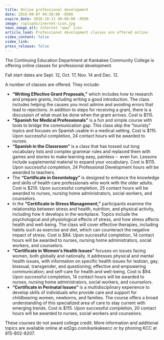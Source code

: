 ```yaml
---
title: Online professional development
date: 2018-08-07 04:58:00 -0500
expire_date: 2018-10-11 00:00:00 -0500
image: /uploads/inernet-icon.jpg
news_image_alt: Internet "www" icon
article_lead: Professional development classes are offered online.
video_content: false
video_link:
press_release: false
---
```


The Continuing Education Department at Kankakee Community College is offering online classes for professional development.

Fall start dates are Sept. 12, Oct. 17, Nov. 14 and Dec. 12.

A number of classes are offered. They include:

* **“Writing Effective Grant Proposals,”** which includes how to research and prepare grants, including writing a good introduction. The class includes helping the causes you most admire and avoiding errors that lead to rejections. In addition to steps for receiving a grant, there is a discussion of what must be done when the grant arrives. Cost is $115.
* **“Spanish for Medical Professionals”** is a fun and simple course with tools to bridge the communication gap. This class skip the "touristy" topics and focuses on Spanish usable in a medical setting. Cost is $115. Upon successful completion, 24 contact hours will be awarded to nurses.
* **“Spanish in the Classroom”** is a class that has tossed out long vocabulary lists and complex grammar rules and replaced them with games and stories to make learning easy, painless –  even fun. Lessons include supplemental material to expand your vocabulary. Cost is $115. Upon successful completion, 24 Professional Development hours will be awarded to teachers.
* The **“Certificate in Gerontology”** is designed to enhance the knowledge and skills of health care professionals who work with the older adults. Cost is $210. Upon successful completion, 25 contact hours will be awarded to nurses, nursing home administrators, social workers, and counselors.
* In the **“Certificate in Stress Management,”** participants examine the relationship between stress and health, nutrition, and physical activity, including how it develops in the workplace. Topics include the psychological and physiological effects of stress, and how stress affects health and well-being. The class will cover effective therapies, including habits such as exercise and diet, which can counteract the negative impact of stress. Cost is $84. Upon successful completion, 14 contact hours will be awarded to nurses, nursing home administrators, social workers, and counselors.
* **“Certificate in Women's Health Issues”** focuses on issues facing women, both globally and nationally. It addresses physical and mental health issues, with information on specific health issues for lesbian, gay, bisexual, transgender, and questioning; effective and empowering communication; and self-care for health and well-being. Cost is $94. Upon successful completion, 14 contact hours will be awarded to nurses, nursing home administrators, social workers, and counselors.
* **“Certificate in Perinatal Issues”** is a multidisciplinary experience to develop skills of individuals who provide care and support for childbearing women, newborns, and families. The course offers a broad understanding of this specialized area of care to stay current with emerging trends. Cost is $115. Upon successful completion, 20 contact hours will be awarded to nurses, social workers and counselors.

These courses do not award college credit. More information and additional topics are available online at ed2go.com/kankakeecc or by phoning KCC at 815-802-8207.
